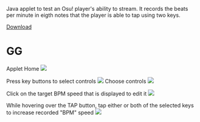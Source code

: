 Java applet to test an Osu! player's ability to stream. 
It records the beats per minute in eigth notes that the player is able to tap using two keys.

[Download](https://www.mediafire.com/file/4i1ndcqbdyzei7a/bpmtrainer-1.0.jar/file)
<h1>GG</h1>
Applet Home
<img src="https://prntscr.com/1qbrv82" />

Press key buttons to select controls
<img src="https://prntscr.com/1qbry50" />
Choose controls
<img src="https://prntscr.com/1qbrz15" />

Click on the target BPM speed that is displayed to edit it
<img src="https://prntscr.com/1qbs60i" />

While hovering over the TAP button, tap either or both of the selected keys to increase recorded "BPM" speed
<img src="https://prntscr.com/1qbs1fl" />
